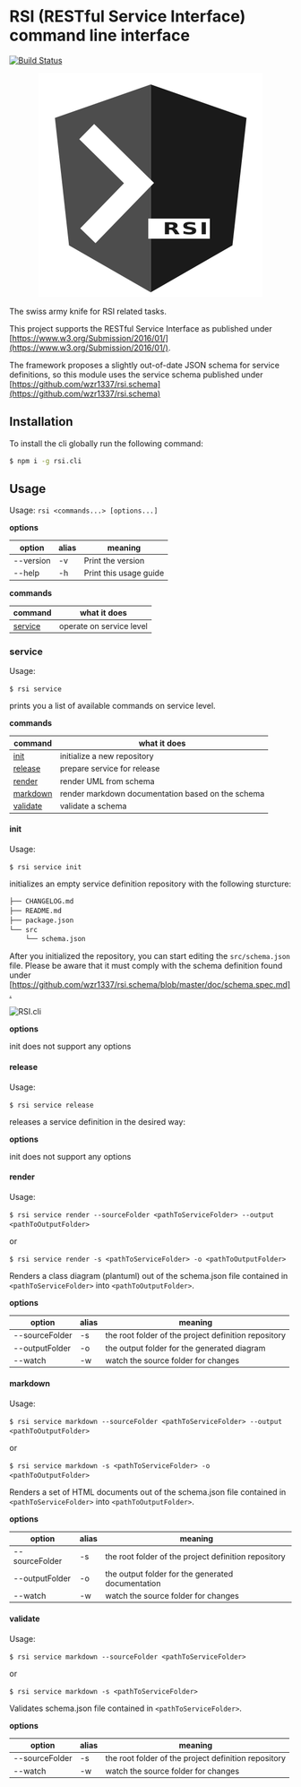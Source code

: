 # RSI (RESTful Service Interface) command line interface

[![Build Status](https://travis-ci.com/wzr1337/rsi.cli.svg?branch=master)](https://travis-ci.com/wzr1337/rsi.cli)

<center>

![RSI.cli](https://raw.githubusercontent.com/wzr1337/rsi.cli/master/assets/logo.png)

</center>

The swiss army knife for RSI related tasks.

This project supports the RESTful Service Interface as published under [https://www.w3.org/Submission/2016/01/](https://www.w3.org/Submission/2016/01/).

The framework proposes a slightly out-of-date JSON schema for service definitions, so this module uses the service schema published under [https://github.com/wzr1337/rsi.schema](https://github.com/wzr1337/rsi.schema)

## Installation

To install the cli globally run the following command:

```bash
$ npm i -g rsi.cli
```


## Usage

Usage: `rsi <commands...> [options...]`

**options**

  | option          | alias | meaning                                                 |
  | --------------- | ----- |-------------------------------------------------------- |
  | --version       | -v    | Print the version                                       |
  | --help          | -h    | Print this usage guide                                  |

**commands**

  | command                       | what it does                                                    |
  | ----------------------------- | --------------------------------------------------------------- |
  | [service](#service)           | operate on service level                                        |

### <a name="service"></a>service

  Usage:
  
  `$ rsi service`

  prints you a list of available commands on service level.

**commands**

  | command                       | what it does                                                    |
  | ----------------------------- | --------------------------------------------------------------- |
  | [init](#service.init)         | initialize a new repository                                     |
  | [release](#service.release)   | prepare service for release                                    |
  | [render](#service.render)     | render UML from schema                                          |
  | [markdown](#service.markdown) | render markdown documentation based on the schema               |
  | [validate](#service.validate) | validate a schema                                               |

#### <a name="service.init"></a>init

  Usage: 
  
  `$ rsi service init`
  
  initializes an empty service definition repository with the following sturcture:

  ```bash
  ├── CHANGELOG.md
  ├── README.md
  ├── package.json
  └── src
      └── schema.json
  ```

  After you initialized the repository, you can start editing the `src/schema.json` file. Please be aware that it must comply with the
  schema definition found under [<https://github.com/wzr1337/rsi.schema/blob/master/doc/schema.spec.md].>

  ![RSI.cli](https://raw.githubusercontent.com/wzr1337/rsi.cli/master/assets/cli.rsi.gif)

**options**

  init does not support any options

#### <a name="service.release"></a>release

  Usage:
  
  `$ rsi service release`
  
  releases a service definition in the desired way:

**options**

  init does not support any options

#### <a name="service.render"></a>render

  Usage:
  
  `$ rsi service render --sourceFolder <pathToServiceFolder> --output <pathToOutputFolder>`

  or

  `$ rsi service render -s <pathToServiceFolder> -o <pathToOutputFolder>`
  
  Renders a class diagram (plantuml) out of the schema.json file contained in `<pathToServiceFolder>` into `<pathToOutputFolder>`.

**options**

  | option          | alias | meaning                                                 |
  | --------------- | ----- | ------------------------------------------------------- |
  | --sourceFolder  | -s    | the root folder of the project definition repository    |
  | --outputFolder  | -o    | the output folder for the generated diagram             |
  | --watch         | -w    | watch the source folder for changes                     |
  
#### <a name="service.markdown"></a>markdown

  Usage:
  
  `$ rsi service markdown --sourceFolder <pathToServiceFolder> --output <pathToOutputFolder>`

  or

  `$ rsi service markdown -s <pathToServiceFolder> -o <pathToOutputFolder>`
  
  Renders a set of HTML documents out of the schema.json file contained in `<pathToServiceFolder>` into `<pathToOutputFolder>`.

**options**

  | option          | alias | meaning                                                 |
  | --------------- | ----- | ------------------------------------------------------- |
  | --sourceFolder  | -s    | the root folder of the project definition repository    |
  | --outputFolder  | -o    | the output folder for the generated documentation       |
  | --watch         | -w    | watch the source folder for changes                     |

#### <a name="service.vlaidate"></a>validate

  Usage:
  
  `$ rsi service markdown --sourceFolder <pathToServiceFolder>`

  or

  `$ rsi service markdown -s <pathToServiceFolder>`
  
  Validates schema.json file contained in `<pathToServiceFolder>`.

**options**

  | option          | alias | meaning                                                 |
  | --------------- | ----- | ------------------------------------------------------- |
  | --sourceFolder  | -s    | the root folder of the project definition repository    |
  | --watch         | -w    | watch the source folder for changes                     |
